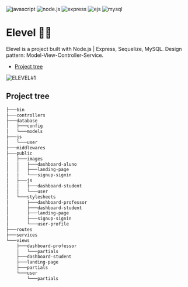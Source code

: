![javascript](https://img.shields.io/badge/javascript-f7df1e) ![node.js](https://img.shields.io/badge/node.js-092e20) ![express](https://img.shields.io/badge/express-306998) ![ejs](https://img.shields.io/badge/ejs-e34f26) ![mysql](https://img.shields.io/badge/mysql-264de4)

# Elevel 	:man_student:
Elevel is a project built with Node.js | Express, Sequelize, MySQL. Design pattern: Model-View-Controller-Service.

- [Project tree](https://github.com/denisgodoy/pi-dh#project-tree)

![ELEVEL#1](https://user-images.githubusercontent.com/56933400/129743144-acca7da9-197e-48f2-bca4-7a04bf7c59fc.png)

## Project tree
```bash
├───bin
├───controllers
├───database
│   ├───config
│   └───models
├───js
│   └───user
├───middlewares
├───public
│   ├───images
│   │   ├───dashboard-aluno
│   │   ├───landing-page
│   │   └───signup-signin
│   ├───js
│   │   ├───dashboard-student
│   │   └───user
│   └───stylesheets
│       ├───dashboard-professor
│       ├───dashboard-student
│       ├───landing-page
│       ├───signup-signin
│       └───user-profile
├───routes
├───services
└───views
    ├───dashboard-professor
    │   └───partials
    ├───dashboard-student
    ├───landing-page
    ├───partials
    └───user
        └───partials
```
